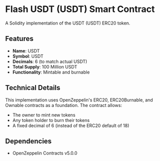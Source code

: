 # Flash USDT (USDT) Smart Contract
A Solidity implementation of the USDT (USDT) ERC20 token.

## Features
- **Name**: USDT
- **Symbol**: USDT
- **Decimals**: 6 (to match actual USDT)
- **Total Supply**: 100 Million USDT
- **Functionality**: Mintable and burnable

## Technical Details
This implementation uses OpenZeppelin's ERC20, ERC20Burnable, and Ownable contracts as a foundation. The contract allows:
- The owner to mint new tokens
- Any token holder to burn their tokens
- A fixed decimal of 6 (instead of the ERC20 default of 18)

## Dependencies
- OpenZeppelin Contracts v5.0.0 
